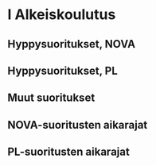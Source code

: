# I Alkeiskoulutus

## Hyppysuoritukset, NOVA
## Hyppysuoritukset, PL
## Muut suoritukset
## NOVA-suoritusten aikarajat
## PL-suoritusten aikarajat